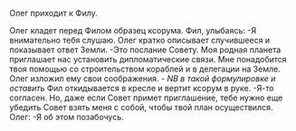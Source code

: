 Олег приходит к Филу.

Олег кладет перед Филом образец ксорума.
Фил, улыбаясь:
-Я внимательно тебя слушаю.
Олег кратко описывает случившееся и показывает ответ Земли.
-Это послание Совету. Моя родная планета приглашает нас установить дипломатические связи. Мне понадобится твоя помощью со строительством кораблей и в делегации на Земле.
Олег изложил ему свои соображения. *- NB в такой формулировке и оставить*
Фил откидывается в кресле и вертит ксорум в руке.
-Я-то согласен. Но, даже если Совет примет приглашение, тебе нужно еще убедить Совет взять меня с собой, чтобы твой план осуществился.
Олег:
-Я об этом позабочусь.